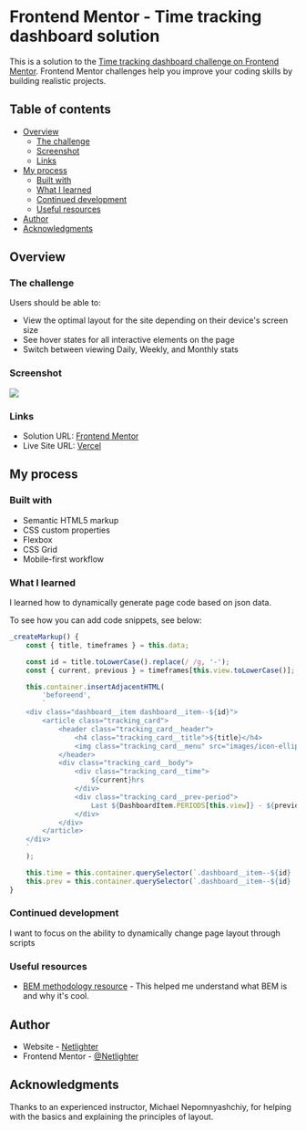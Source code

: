 # Frontend Mentor - Time tracking dashboard solution

This is a solution to the [Time tracking dashboard challenge on Frontend Mentor](https://www.frontendmentor.io/challenges/time-tracking-dashboard-UIQ7167Jw). Frontend Mentor challenges help you improve your coding skills by building realistic projects. 

## Table of contents

- [Overview](#overview)
  - [The challenge](#the-challenge)
  - [Screenshot](#screenshot)
  - [Links](#links)
- [My process](#my-process)
  - [Built with](#built-with)
  - [What I learned](#what-i-learned)
  - [Continued development](#continued-development)
  - [Useful resources](#useful-resources)
- [Author](#author)
- [Acknowledgments](#acknowledgments)

## Overview

### The challenge

Users should be able to:

- View the optimal layout for the site depending on their device's screen size
- See hover states for all interactive elements on the page
- Switch between viewing Daily, Weekly, and Monthly stats

### Screenshot

![](https://i.imgur.com/lTlsOiQ.png)

### Links

- Solution URL: [Frontend Mentor](https://www.frontendmentor.io/solutions/time-tracking-dashboard-based-on-flex-and-grid-CXqQmfR4p)
- Live Site URL: [Vercel](https://fm-time-tracking-dashboard-6hfc8h7wc-bruhdev.vercel.app/)

## My process

### Built with

- Semantic HTML5 markup
- CSS custom properties
- Flexbox
- CSS Grid
- Mobile-first workflow

### What I learned

I learned how to dynamically generate page code based on json data.

To see how you can add code snippets, see below:

```js
_createMarkup() {
    const { title, timeframes } = this.data;

    const id = title.toLowerCase().replace(/ /g, '-');
    const { current, previous } = timeframes[this.view.toLowerCase()];

    this.container.insertAdjacentHTML(
        'beforeend',
        `
    <div class="dashboard__item dashboard__item--${id}">
        <article class="tracking_card">
            <header class="tracking_card__header">
                <h4 class="tracking_card__title">${title}</h4>
                <img class="tracking_card__menu" src="images/icon-ellipsis.svg" alt="menu">
            </header>
            <div class="tracking_card__body">
                <div class="tracking_card__time">
                    ${current}hrs
                </div>
                <div class="tracking_card__prev-period">
                    Last ${DashboardItem.PERIODS[this.view]} - ${previous}hrs
                </div>
            </div>
        </article>
    </div>
    `
    );

    this.time = this.container.querySelector(`.dashboard__item--${id} .tracking_card__time`);
    this.prev = this.container.querySelector(`.dashboard__item--${id} .tracking_card__prev-period`);
}
```

### Continued development

I want to focus on the ability to dynamically change page layout through scripts

### Useful resources

- [BEM methodology resource](https://ru.bem.info/methodology/html/) - This helped me understand what BEM is and why it's cool.

## Author

- Website - [Netlighter](https://github.com/Netlighter)
- Frontend Mentor - [@Netlighter](https://www.frontendmentor.io/profile/Netlighter)


## Acknowledgments

Thanks to an experienced instructor, Michael Nepomnyashchiy, for helping with the basics and explaining the principles of layout.


